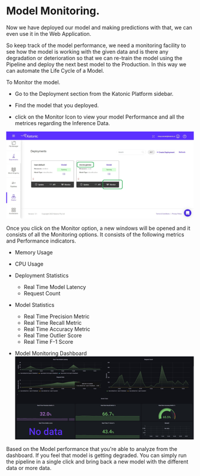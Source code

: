 # Model Monitoring.

Now we have deployed our model and making predictions with that, we can even use it in the Web Application.

So keep track of the model performance, we need a monitoring facility to see how the model is working with the given data and is there any degradation or deterioration so that we can re-train the model using the Pipeline and deploy the next best model to the Production. In this way we can automate the Life Cycle of a Model.

To Monitor the model.

* Go to the Deployment section from the Katonic Platform sidebar.

* Find the model that you deployed.

* click on the Monitor Icon to view your model Performance and all the metrices regarding the Inference Data.

![monitoring](img_src/monitoring.jpg)

Once you click on the Monitor option, a new windows will be opened and it consists of all the Monitoring options. It consists of the following metrics and Performance indicators.

* Memory Usage
* CPU Usage
* Deployment Statistics

    * Real Time Model Latency
    * Request Count
* Model Statistics

    * Real Time Precision Metric
    * Real Time Recall Metric
    * Real Time Accuracy Metric
    * Real Time Outlier Score
    * Real Time F-1 Score 

* Model Monitoring Dashboard
![Model Monitoring](img_src/model_monitoring.jpg)

Based on the Model performance that you're able to analyze from the dashboard. If you feel that model is getting degraded. You can simply run the pipeline in a single click and bring back a new model with the different data or more data.
